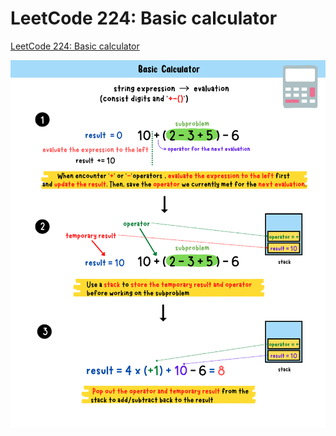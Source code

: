 # LeetCode 224: Basic calculator
[LeetCode 224: Basic calculator]()

![basic calculator summary card](https://github.com/ClaireLee22/Leetcode/blob/main/LeetCode%20224-%20Basic%20caculator/images/basic%20calculator%20summary%20card.png)
